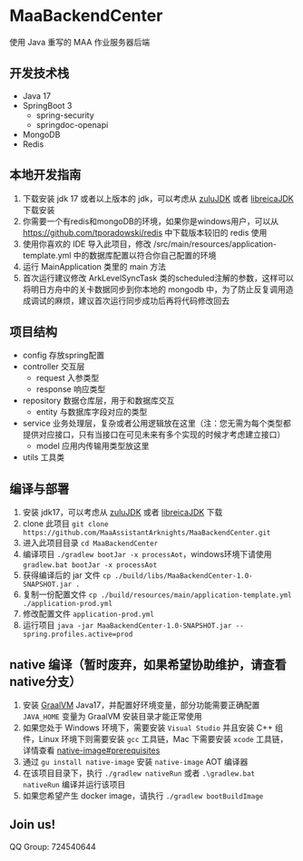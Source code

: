 # MaaBackendCenter

使用 Java 重写的 MAA 作业服务器后端

## 开发技术栈

- Java 17
- SpringBoot 3
    - spring-security
    - springdoc-openapi
- MongoDB
- Redis

## 本地开发指南

1. 下载安装 jdk 17 或者以上版本的 jdk，可以考虑从 [zuluJDK](https://www.azul.com/downloads/?version=java-17-lts&package=jdk) 或者 [libreicaJDK](https://bell-sw.com/pages/downloads/#/java-17-lts) 下载安装
2. 你需要一个有redis和mongoDB的环境，如果你是windows用户，可以从 https://github.com/tporadowski/redis 中下载版本较旧的 redis 使用
3. 使用你喜欢的 IDE 导入此项目，修改 /src/main/resources/application-template.yml 中的数据库配置以符合你自己配置的环境
4. 运行 MainApplication 类里的 main 方法
5. 首次运行建议修改 ArkLevelSyncTask 类的scheduled注解的参数，这样可以将明日方舟中的关卡数据同步到你本地的 mongodb 中，为了防止反复调用造成调试的麻烦，建议首次运行同步成功后再将代码修改回去

## 项目结构

- config 存放spring配置
- controller 交互层
    - request 入参类型
    - response 响应类型
- repository 数据仓库层，用于和数据库交互
    - entity 与数据库字段对应的类型
- service 业务处理层，复杂或者公用逻辑放在这里（注：您无需为每个类型都提供对应接口，只有当接口在可见未来有多个实现的时候才考虑建立接口）
    - model 应用内传输用类型放这里
- utils 工具类

## 编译与部署

1. 安装 jdk17，可以考虑从 [zuluJDK](https://www.azul.com/downloads/?version=java-17-lts&package=jdk) 或者 [libreicaJDK](https://bell-sw.com/pages/downloads/#/java-17-lts) 下载
2. clone 此项目 `git clone https://github.com/MaaAssistantArknights/MaaBackendCenter.git`
3. 进入此项目目录 `cd MaaBackendCenter`
4. 编译项目 `./gradlew bootJar -x processAot`，windows环境下请使用 `gradlew.bat bootJar -x processAot`
5. 获得编译后的 jar 文件 `cp ./build/libs/MaaBackendCenter-1.0-SNAPSHOT.jar .`
6. 复制一份配置文件 `cp ./build/resources/main/application-template.yml ./application-prod.yml`
7. 修改配置文件 `application-prod.yml`
8. 运行项目 `java -jar MaaBackendCenter-1.0-SNAPSHOT.jar --spring.profiles.active=prod`

## native 编译（暂时废弃，如果希望协助维护，请查看native分支）

1. 安装 [GraalVM](https://github.com/graalvm/graalvm-ce-builds/releases)
   Java17，并配置好环境变量，部分功能需要正确配置 `JAVA_HOME` 变量为 GraalVM 安装目录才能正常使用
2. 如果您处于 Windows 环境下，需要安装 `Visual Studio` 并且安装 C++ 组件，Linux 环境下则需要安装 `gcc` 工具链，Mac
   下需要安装 `xcode`
   工具链，详情查看 [native-image#prerequisites](https://www.graalvm.org/22.3/reference-manual/native-image/#prerequisites)
3. 通过 `gu install native-image` 安装 `native-image` AOT 编译器
4. 在该项目目录下，执行 `./gradlew nativeRun` 或者 `.\gradlew.bat nativeRun` 编译并运行该项目
5. 如果您希望产生 docker image，请执行 `./gradlew bootBuildImage`

## Join us!

QQ Group: 724540644
